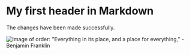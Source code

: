 # My first header in Markdown

The changes have been made successfully.

![Image of order: "Everything in its place, and a place for everything," - Benjamin Franklin](https://nadiavado.com/wp-content/uploads/2021/12/Orden.png)
